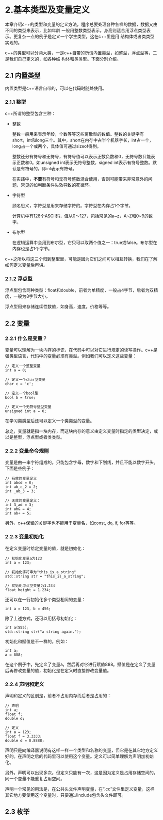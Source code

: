 # 2.基本类型及变量定义
本章介绍c++的类型和变量的定义方法。程序总要处理各种各样的数据，数据又由不同的类型来表示，比如年龄
一般用整数类型表示，身高则适合用浮点类型表示。更复杂一点的例子是定义一个学生类型，这在c++里是用
结构体或者类类型实现的。

c++的类型可以分两大类，一是c++自带的所谓内置类型，如整型，浮点型等，二是我们自己定义的，如各种结
构体和类类型。下面分别介绍。

## 2.1 内置类型
内置类型是c++语言自带的，可以在代码时随处使用。

### 2.1.1 整型
c++所谓的整型包含三种：

- 整数

  整数一般用来表示年龄，个数等等这些离散型的数值。整数的关键字有short，int和long三个。其中，short在内存中占半个机器字长，int占一个，long占一个或两个，具体值可通过sizeof得到。
  
  整数还分有符号和无符号，有符号值可以表示正数负数和0，无符号数只能表示正数和0。如unsigned int表示无符号整数，signed int表示有符号整数。默认是有符号的，即int表示有符号。

  在实践中，**不要**有符号和无符号整数混合使用，否则可能带来非常意外的问题，常见的如判断条件失效导致的死循环。

- 字符型

  顾名思义，字符型是用来存储字符的。字符型在内存占1个字节。
  
  计算机中有128个ASCII码，值从0～127，包括常见的a~z，A~Z和0~9的数字。

- 布尔型

  在逻辑运算中会用到布尔型，它只可以取两个值之一：true或false。布尔型在内存也是占1个字节。

c++之所以将这三个归到整型里，可能是因为它们之间可以相互转换，我们在了解如何定义变量后再讲。
  
### 2.1.2 浮点型
浮点型包含两种类型：float和double，前者为单精度，一般占4字节，后者为双精度，一般为8字节大小。

浮点型用来存储连续性数值，如身高，速度，价格等等。

## 2.2 变量

### 2.2.1 什么是变量？
变量可以理解为一块内存的标识，在代码中可以对它进行规定的读写操作。c++是强类型语言，代码中的变量必须有类型。例如我们可以定义这些变量：

```
// 定义一个整型变量
int a = 0;

// 定义一个char型变量
char c = 'c';

// 定义一个bool型
bool b = true;

// 定义一个无符号整型变量
unsigned int a = 0;
```
在学习类类型后还可以定义一个类类型的变量。

总之，变量就是指一块内存，而这块内存的意义由定义变量时指定的类型决定，或以是整型，浮点型或者类类型。

### 2.2.2 变量命令规则
变量是由一串字符组成的，只能包含字母，数字和下划线，并且不能以数字开头。下面是些例子：

```
// 有效的变量定义
int abcd = 0;
int ab_c_2 = 2;
int _ab_3 = 3;

// 无效的变量定义：
int 3_ad = 3;
int ab& = 4;
int ab+ = 5;
```

另外，c++保留的关键字也不能用于变量名，如const, do, if, for等等。

### 2.2.3 变量初始化
在定义变量时给定变量的值，就是初始化：
```
// 初始化变量a为123
int a = 123;

// 初始化字符串为"this_is_a_string"
std::string str = "this_is_a_string";

// 初始化浮点型变量为1.234
float height = 1.234;
```

还可以在一行初始化多个类型相同的变量：
```
int a = 123, b = 456;
```

除了上述方式，还可以用括号初始化：
```
int a(555);
std::string str("a string again.");
```

初始化和赋值是不一样的，例如：
```
int a;
a = 888;
```
在这个例子中，先定义了变量a，然后再对它进行赋值888。赋值是在定义了变量后再修改变量的值，初始化是在定义时直接修改变量值。

### 2.2.4 声明和定义
声明和定义的区别是，前者不占用内存而后者是占用的：

```
// 声明
int a;
float f;
double d;

// 定义
int a = 123;
float f = 3.3333;
double d = 8.8888;
```

声明只是向编译器说明有这样一样一个类型和名称的变量，但它是在其它地方定义好的。在声明之后的代码里可以使用这个变量。定义可以简单理解为声明加初始化。

另外，声明可以出现多次，但定义只能有一次，这是因为定义是占用存储空间的，同一个变量不能重复占用空间。

声明一个常见的用法是，在公共头文件声明变量，在“.cc”文件里定义变量，这样其它地方要使用这个变量时，只要通过include包含头文件即可。

## 2.3 枚举

